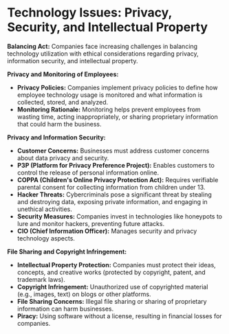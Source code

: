 # Technology Issues: Privacy, Security, and Intellectual Property

**Balancing Act:** Companies face increasing challenges in balancing technology utilization with ethical considerations regarding privacy, information security, and intellectual property.

**Privacy and Monitoring of Employees:**

* **Privacy Policies:**  Companies implement privacy policies to define how employee technology usage is monitored and what information is collected, stored, and analyzed.
* **Monitoring Rationale:** Monitoring helps prevent employees from wasting time, acting inappropriately, or sharing proprietary information that could harm the business.

**Privacy and Information Security:**

* **Customer Concerns:** Businesses must address customer concerns about data privacy and security.
* **P3P (Platform for Privacy Preference Project):** Enables customers to control the release of personal information online.
* **COPPA (Children's Online Privacy Protection Act):** Requires verifiable parental consent for collecting information from children under 13.
* **Hacker Threats:** Cybercriminals pose a significant threat by stealing and destroying data, exposing private information, and engaging in unethical activities.
* **Security Measures:** Companies invest in technologies like honeypots to lure and monitor hackers, preventing future attacks.
* **CIO (Chief Information Officer):**  Manages security and privacy technology aspects.

**File Sharing and Copyright Infringement:**

* **Intellectual Property Protection:** Companies must protect their ideas, concepts, and creative works (protected by copyright, patent, and trademark laws).
* **Copyright Infringement:** Unauthorized use of copyrighted material (e.g., images, text) on blogs or other platforms.
* **File Sharing Concerns:** Illegal file sharing or sharing of proprietary information can harm businesses.
* **Piracy:** Using software without a license, resulting in financial losses for companies.
